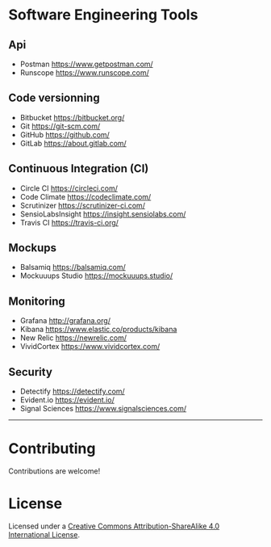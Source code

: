 # Software Engineering Tools

## Api

* Postman https://www.getpostman.com/
* Runscope https://www.runscope.com/

## Code versionning

* Bitbucket https://bitbucket.org/
* Git https://git-scm.com/
* GitHub https://github.com/
* GitLab https://about.gitlab.com/

## Continuous Integration (CI)

* Circle CI https://circleci.com/
* Code Climate https://codeclimate.com/
* Scrutinizer https://scrutinizer-ci.com/
* SensioLabsInsight https://insight.sensiolabs.com/
* Travis CI https://travis-ci.org/

## Mockups

* Balsamiq https://balsamiq.com/
* Mockuuups Studio https://mockuuups.studio/

## Monitoring

* Grafana http://grafana.org/
* Kibana https://www.elastic.co/products/kibana
* New Relic https://newrelic.com/
* VividCortex https://www.vividcortex.com/

## Security

* Detectify https://detectify.com/
* Evident.io https://evident.io/
* Signal Sciences https://www.signalsciences.com/

----

# Contributing

Contributions are welcome!

# License

Licensed under a <a rel="license" href="http://creativecommons.org/licenses/by-sa/4.0/">Creative Commons Attribution-ShareAlike 4.0 International License</a>.

